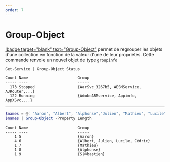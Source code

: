 ```yaml
---
order: 7
--- 
```


# Group-Object

[!badge target="blank" text="Group-Object"](https://learn.microsoft.com/fr-fr/powershell/module/microsoft.powershell.utility/group-object?view=powershell-7.3) permet de regrouper les objets d'une collection en fonction de la valeur d'une de leur propriétés. Cette commande renvoie un nouvel objet de type `groupinfo`


```powershell
Get-Service | Group-Object Status
```

```text Output :icon-chevron-right: 
Count Name                      Group
----- ----                      -----
  173 Stopped                   {AarSvc_3267b5, AESMService, AJRouter,...}
  122 Running                   {AdobeARMservice, Appinfo, AppXSvc,...}
```

___ 

```powershell
$names = @( "Aaron", "Albert", "Alphonse","Julien", "Mathieu", "Lucile", "Cédric", "Sébastien")
$names | Group-Object -Property Length
```

```text Output :icon-chevron-right: 
Count Name                      Group
----- ----                      -----
    1 5                         {Aaron}
    4 6                         {Albert, Julien, Lucile, Cédric}
    1 7                         {Mathieu}
    1 8                         {Alphonse}
    1 9                         {S├®bastien}
```